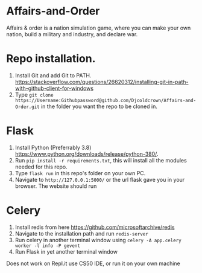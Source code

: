 # Affairs-and-Order

Affairs & order is a nation simulation game, where you can make your own nation, build a military and industry, and declare war.

# Repo installation.

1. Install Git and add Git to PATH. https://stackoverflow.com/questions/26620312/installing-git-in-path-with-github-client-for-windows
2. Type `git clone https://Username:Githubpassword@github.com/Djcoldcrown/Affairs-and-Order.git` in the folder you want the repo to be cloned in.

# Flask

1. Install Python (Preferrably 3.8) https://www.python.org/downloads/release/python-380/.
2. Run `pip install -r requirements.txt`, this will install all the modules needed for this repo.
3. Type `flask run` in this repo's folder on your own PC.
4. Navigate to `http://127.0.0.1:5000/` or the url flask gave you in your browser. The website should run

# Celery
1. Install redis from here https://github.com/microsoftarchive/redis
2. Navigate to the installation path and run `redis-server`
3. Run celery in another terminal window using `celery -A app.celery worker -l info -P gevent`
4. Run Flask in yet another terminal window

Does not work on Repl.it use CS50 IDE, or run it on your own machine
